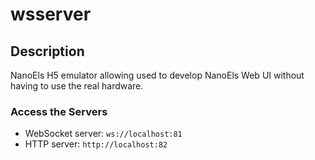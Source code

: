 # wsserver

## Description

NanoEls H5 emulator allowing used to develop NanoEls Web UI without having to use the real hardware.

### Access the Servers
- WebSocket server: `ws://localhost:81`
- HTTP server: `http://localhost:82`
